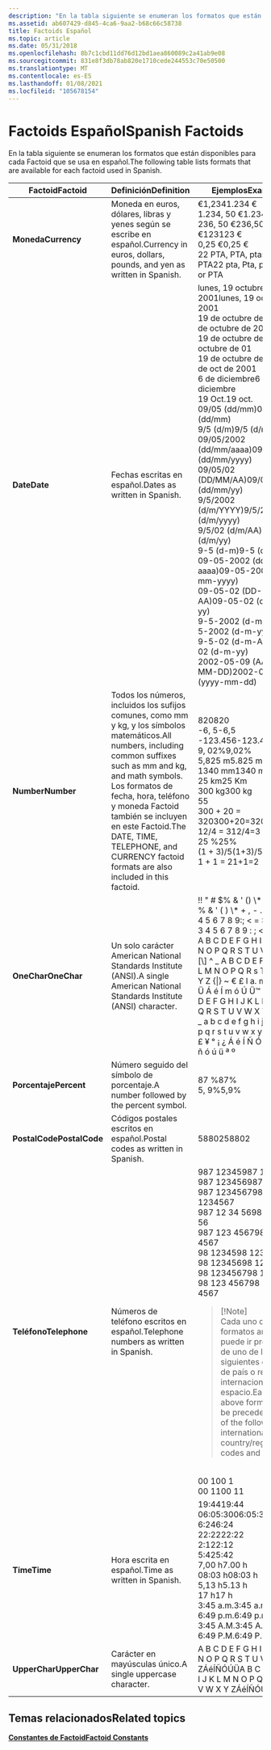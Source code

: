 ```yaml
---
description: "En la tabla siguiente se enumeran los formatos que están disponibles para cada Factoid que se usa en español. FactoidDefinitionExamplesCurrencyCurrency en euros, dólares, libras y yenes, tal y como se escribe en español. 1.234 € 1.234, 50 € 236, 50 €123 € 0, 25 €22 PTA, PTA, ptas, ptas o PTADateDates, tal y como se escribió en español. lunes, 19 octubre, 200119 de octubre de 200119 de octubre de 0119 de octubre de 20016 de diciembre19 de octubre. 09/05 (dd/mm) 9/5 (d/m) 09/05/2002 (dd/mm/aaaa) 09/05/02 (DD/MM/AA) 9/5/2002 (d/m/aaaa) 9/5/02 (d/m/AA) 9-5 (d-m) 09-05-2002 (dd-mm-aaaa) 09-05-02 (DD-MM-AA) 9-5-2002 (d-m-aaaa) 9-5-02 (d-m-YY) 2002-05-09 (AAAA-MM-DD) NumberAll números, incluidos los sufijos comunes, como mm y kg, y símbolos matemáticos. Los formatos DATE, TIME, Phone y CURRENCY Factoid también se incluyen en este Factoid. 820-6, 5-123.4569, 02% 5.825 m1340 mm25 Km300 kg5300 + 20 = 32012/4 = 325%(1 + 3)/51 + 1 = 2OneCharA Single American National Standards Institute (ANSI).! &\\#0034; \\# $% & ' () \\* +,-. /0 1 2 3 4 5 6 7 8 9:; < = >? @ A B C D E F G H I J K L M N O p Q R S T U v w X Y Z \\[ \\\\ \\]  ^  \\_ A B C D E F G H I J K L M N o p Q R s T U V W X Y Z { \\| } ~ € &£ \\# 233 Í Ñn Ú Ü á é 1 Í ñn Ú ü. º de porcentaje seguido del símbolo de porcentaje. 87% 5, 9% PostalCodePostal códigos escritos en español. 58802TelephoneTelephone números tal y como están escritos en español. 987 12345987 123456987 1234567987 12 34 56987 123 456798 1234598 12345698 123456798 123 4567Note cada uno de los formatos anteriores puede ir precedido de uno de los siguientes códigos de país o región internacionales y un espacio. 00 100 11TimeTime, tal y como se escribió en español. 19:4406:05:306:2422:222:125:427.00 H08:03 h 5.13 H17 H3:45 a. m. 6:49 p. m. 3:45 A. M. 6:49 P. M. UpperCharA carácter en mayúsculas. A B C D E F G H I J K L M N O P Q R S T U V W X Y ZÁ&\\# 233; ÍÑÓÚÜ "
ms.assetid: ab607429-d845-4ca6-9aa2-b68c66c58738
title: Factoids Español
ms.topic: article
ms.date: 05/31/2018
ms.openlocfilehash: 8b7c1cbd11dd76d12bd1aea860089c2a41ab9e08
ms.sourcegitcommit: 831e8f3db78ab820e1710cede244553c70e50500
ms.translationtype: MT
ms.contentlocale: es-ES
ms.lasthandoff: 01/08/2021
ms.locfileid: "105678154"
---
```

# <a name="spanish-factoids"></a><span data-ttu-id="de191-108">Factoids Español</span><span class="sxs-lookup"><span data-stu-id="de191-108">Spanish Factoids</span></span>

<span data-ttu-id="de191-109">En la tabla siguiente se enumeran los formatos que están disponibles para cada Factoid que se usa en español.</span><span class="sxs-lookup"><span data-stu-id="de191-109">The following table lists formats that are available for each factoid used in Spanish.</span></span>



<table>
<colgroup>
<col style="width: 33%" />
<col style="width: 33%" />
<col style="width: 33%" />
</colgroup>
<thead>
<tr class="header">
<th><span data-ttu-id="de191-110">Factoid</span><span class="sxs-lookup"><span data-stu-id="de191-110">Factoid</span></span></th>
<th><span data-ttu-id="de191-111">Definición</span><span class="sxs-lookup"><span data-stu-id="de191-111">Definition</span></span></th>
<th><span data-ttu-id="de191-112">Ejemplos</span><span class="sxs-lookup"><span data-stu-id="de191-112">Examples</span></span></th>
</tr>
</thead>
<tbody>
<tr class="odd">
<td><span data-ttu-id="de191-113"><strong>Moneda</strong></span><span class="sxs-lookup"><span data-stu-id="de191-113"><strong>Currency</strong></span></span></td>
<td><span data-ttu-id="de191-114">Moneda en euros, dólares, libras y yenes según se escribe en español.</span><span class="sxs-lookup"><span data-stu-id="de191-114">Currency in euros, dollars, pounds, and yen as written in Spanish.</span></span><br/></td>
<td><span data-ttu-id="de191-115">€1,234</span><span class="sxs-lookup"><span data-stu-id="de191-115">1.234 €</span></span><br/> <span data-ttu-id="de191-116">1.234, 50 €</span><span class="sxs-lookup"><span data-stu-id="de191-116">1.234,50 €</span></span><br/> <span data-ttu-id="de191-117">236, 50 €</span><span class="sxs-lookup"><span data-stu-id="de191-117">236,50 €</span></span><br/> <span data-ttu-id="de191-118">€123</span><span class="sxs-lookup"><span data-stu-id="de191-118">123 €</span></span><br/> <span data-ttu-id="de191-119">0,25 €</span><span class="sxs-lookup"><span data-stu-id="de191-119">0,25 €</span></span><br/> <span data-ttu-id="de191-120">22 PTA, PTA, ptas, ptas o PTA</span><span class="sxs-lookup"><span data-stu-id="de191-120">22 pta, Pta, ptas, Ptas, or PTA</span></span><br/></td>
</tr>
<tr class="even">
<td><span data-ttu-id="de191-121"><strong>Date</strong></span><span class="sxs-lookup"><span data-stu-id="de191-121"><strong>Date</strong></span></span></td>
<td><span data-ttu-id="de191-122">Fechas escritas en español.</span><span class="sxs-lookup"><span data-stu-id="de191-122">Dates as written in Spanish.</span></span><br/></td>
<td><span data-ttu-id="de191-123">lunes, 19 octubre, 2001</span><span class="sxs-lookup"><span data-stu-id="de191-123">lunes, 19 octubre, 2001</span></span><br/> <span data-ttu-id="de191-124">19 de octubre de 2001</span><span class="sxs-lookup"><span data-stu-id="de191-124">19 de octubre de 2001</span></span><br/> <span data-ttu-id="de191-125">19 de octubre de 01</span><span class="sxs-lookup"><span data-stu-id="de191-125">19 de octubre de 01</span></span><br/> <span data-ttu-id="de191-126">19 de octubre de 2001</span><span class="sxs-lookup"><span data-stu-id="de191-126">19 de oct de 2001</span></span><br/> <span data-ttu-id="de191-127">6 de diciembre</span><span class="sxs-lookup"><span data-stu-id="de191-127">6 de diciembre</span></span><br/> <span data-ttu-id="de191-128">19 Oct.</span><span class="sxs-lookup"><span data-stu-id="de191-128">19 oct.</span></span><br/> <span data-ttu-id="de191-129">09/05 (dd/mm)</span><span class="sxs-lookup"><span data-stu-id="de191-129">09/05 (dd/mm)</span></span><br/> <span data-ttu-id="de191-130">9/5 (d/m)</span><span class="sxs-lookup"><span data-stu-id="de191-130">9/5 (d/m)</span></span><br/> <span data-ttu-id="de191-131">09/05/2002 (dd/mm/aaaa)</span><span class="sxs-lookup"><span data-stu-id="de191-131">09/05/2002 (dd/mm/yyyy)</span></span><br/> <span data-ttu-id="de191-132">09/05/02 (DD/MM/AA)</span><span class="sxs-lookup"><span data-stu-id="de191-132">09/05/02 (dd/mm/yy)</span></span><br/> <span data-ttu-id="de191-133">9/5/2002 (d/m/YYYY)</span><span class="sxs-lookup"><span data-stu-id="de191-133">9/5/2002 (d/m/yyyy)</span></span><br/> <span data-ttu-id="de191-134">9/5/02 (d/m/AA)</span><span class="sxs-lookup"><span data-stu-id="de191-134">9/5/02 (d/m/yy)</span></span><br/> <span data-ttu-id="de191-135">9-5 (d-m)</span><span class="sxs-lookup"><span data-stu-id="de191-135">9-5 (d-m)</span></span><br/> <span data-ttu-id="de191-136">09-05-2002 (dd-mm-aaaa)</span><span class="sxs-lookup"><span data-stu-id="de191-136">09-05-2002 (dd-mm-yyyy)</span></span><br/> <span data-ttu-id="de191-137">09-05-02 (DD-MM-AA)</span><span class="sxs-lookup"><span data-stu-id="de191-137">09-05-02 (dd-mm-yy)</span></span><br/> <span data-ttu-id="de191-138">9-5-2002 (d-m-aaaa)</span><span class="sxs-lookup"><span data-stu-id="de191-138">9-5-2002 (d-m-yyyy)</span></span><br/> <span data-ttu-id="de191-139">9-5-02 (d-m-AA)</span><span class="sxs-lookup"><span data-stu-id="de191-139">9-5-02 (d-m-yy)</span></span><br/> <span data-ttu-id="de191-140">2002-05-09 (AAAA-MM-DD)</span><span class="sxs-lookup"><span data-stu-id="de191-140">2002-05-09 (yyyy-mm-dd)</span></span><br/></td>
</tr>
<tr class="odd">
<td><span data-ttu-id="de191-141"><strong>Number</strong></span><span class="sxs-lookup"><span data-stu-id="de191-141"><strong>Number</strong></span></span></td>
<td><span data-ttu-id="de191-142">Todos los números, incluidos los sufijos comunes, como mm y kg, y los símbolos matemáticos.</span><span class="sxs-lookup"><span data-stu-id="de191-142">All numbers, including common suffixes such as mm and kg, and math symbols.</span></span> <span data-ttu-id="de191-143">Los formatos de fecha, hora, teléfono y moneda Factoid también se incluyen en este Factoid.</span><span class="sxs-lookup"><span data-stu-id="de191-143">The DATE, TIME, TELEPHONE, and CURRENCY factoid formats are also included in this factoid.</span></span><br/></td>
<td><span data-ttu-id="de191-144">820</span><span class="sxs-lookup"><span data-stu-id="de191-144">820</span></span><br/> <span data-ttu-id="de191-145">-6, 5</span><span class="sxs-lookup"><span data-stu-id="de191-145">-6,5</span></span><br/> <span data-ttu-id="de191-146">-123.456</span><span class="sxs-lookup"><span data-stu-id="de191-146">-123.456</span></span><br/> <span data-ttu-id="de191-147">9, 02%</span><span class="sxs-lookup"><span data-stu-id="de191-147">9,02%</span></span><br/> <span data-ttu-id="de191-148">5,825 m</span><span class="sxs-lookup"><span data-stu-id="de191-148">5.825 m</span></span><br/> <span data-ttu-id="de191-149">1340 mm</span><span class="sxs-lookup"><span data-stu-id="de191-149">1340 mm</span></span><br/> <span data-ttu-id="de191-150">25 km</span><span class="sxs-lookup"><span data-stu-id="de191-150">25 Km</span></span><br/> <span data-ttu-id="de191-151">300 kg</span><span class="sxs-lookup"><span data-stu-id="de191-151">300 kg</span></span><br/> <span data-ttu-id="de191-152">5</span><span class="sxs-lookup"><span data-stu-id="de191-152">5</span></span><br/> <span data-ttu-id="de191-153">300 + 20 = 320</span><span class="sxs-lookup"><span data-stu-id="de191-153">300+20=320</span></span><br/> <span data-ttu-id="de191-154">12/4 = 3</span><span class="sxs-lookup"><span data-stu-id="de191-154">12/4=3</span></span><br/> <span data-ttu-id="de191-155">25 %</span><span class="sxs-lookup"><span data-stu-id="de191-155">25%</span></span><br/> <span data-ttu-id="de191-156">(1 + 3)/5</span><span class="sxs-lookup"><span data-stu-id="de191-156">(1+3)/5</span></span><br/> <span data-ttu-id="de191-157">1 + 1 = 2</span><span class="sxs-lookup"><span data-stu-id="de191-157">1+1=2</span></span><br/></td>
</tr>
<tr class="even">
<td><span data-ttu-id="de191-158"><strong>OneChar</strong></span><span class="sxs-lookup"><span data-stu-id="de191-158"><strong>OneChar</strong></span></span></td>
<td><span data-ttu-id="de191-159">Un solo carácter American National Standards Institute (ANSI).</span><span class="sxs-lookup"><span data-stu-id="de191-159">A single American National Standards Institute (ANSI) character.</span></span><br/></td>
<td><span data-ttu-id="de191-160">!</span><span class="sxs-lookup"><span data-stu-id="de191-160">!</span></span> <span data-ttu-id="de191-161">&quot; # $% & ' () \* +,-.</span><span class="sxs-lookup"><span data-stu-id="de191-161">&quot; # $ % & ' ( ) \* + , - .</span></span> <span data-ttu-id="de191-162">/0 1 2 3 4 5 6 7 8 9:; < = >?</span><span class="sxs-lookup"><span data-stu-id="de191-162">/ 0 1 2 3 4 5 6 7 8 9 : ; < = > ?</span></span> <span data-ttu-id="de191-163">@ A B C D E F G H I J K L M N O P Q R S T U V W X Y Z [\] ^ _ A B C D E F G H I J K L M N O P Q R s T U V W X Y Z {|} ~ € £ l a. m é Í Ñn Ú Ü Á é Í m ó Ú Ü™ º</span><span class="sxs-lookup"><span data-stu-id="de191-163">@ A B C D E F G H I J K L M N O P Q R S T U V W X Y Z [ \ ] ^ _ a b c d e f g h i j k l m n o p q r s t u v w x y z { | } ~ € £ ¥ ° ¡ ¿ Á é Í Ñ Ó Ú Ü á é í ñ ó ú ü ª º</span></span><br/></td>
</tr>
<tr class="odd">
<td><span data-ttu-id="de191-164"><strong>Porcentaje</strong></span><span class="sxs-lookup"><span data-stu-id="de191-164"><strong>Percent</strong></span></span></td>
<td><span data-ttu-id="de191-165">Número seguido del símbolo de porcentaje.</span><span class="sxs-lookup"><span data-stu-id="de191-165">A number followed by the percent symbol.</span></span><br/></td>
<td><span data-ttu-id="de191-166">87 %</span><span class="sxs-lookup"><span data-stu-id="de191-166">87%</span></span><br/> <span data-ttu-id="de191-167">5, 9%</span><span class="sxs-lookup"><span data-stu-id="de191-167">5,9%</span></span><br/></td>
</tr>
<tr class="even">
<td><span data-ttu-id="de191-168"><strong>PostalCode</strong></span><span class="sxs-lookup"><span data-stu-id="de191-168"><strong>PostalCode</strong></span></span></td>
<td><span data-ttu-id="de191-169">Códigos postales escritos en español.</span><span class="sxs-lookup"><span data-stu-id="de191-169">Postal codes as written in Spanish.</span></span><br/></td>
<td><span data-ttu-id="de191-170">58802</span><span class="sxs-lookup"><span data-stu-id="de191-170">58802</span></span><br/></td>
</tr>
<tr class="odd">
<td><span data-ttu-id="de191-171"><strong>Teléfono</strong></span><span class="sxs-lookup"><span data-stu-id="de191-171"><strong>Telephone</strong></span></span></td>
<td><span data-ttu-id="de191-172">Números de teléfono escritos en español.</span><span class="sxs-lookup"><span data-stu-id="de191-172">Telephone numbers as written in Spanish.</span></span><br/></td>
<td><span data-ttu-id="de191-173">987 12345</span><span class="sxs-lookup"><span data-stu-id="de191-173">987 12345</span></span><br/> <span data-ttu-id="de191-174">987 123456</span><span class="sxs-lookup"><span data-stu-id="de191-174">987 123456</span></span><br/> <span data-ttu-id="de191-175">987 1234567</span><span class="sxs-lookup"><span data-stu-id="de191-175">987 1234567</span></span><br/> <span data-ttu-id="de191-176">987 12 34 56</span><span class="sxs-lookup"><span data-stu-id="de191-176">987 12 34 56</span></span><br/> <span data-ttu-id="de191-177">987 123 4567</span><span class="sxs-lookup"><span data-stu-id="de191-177">987 123 4567</span></span><br/> <span data-ttu-id="de191-178">98 12345</span><span class="sxs-lookup"><span data-stu-id="de191-178">98 12345</span></span><br/> <span data-ttu-id="de191-179">98 123456</span><span class="sxs-lookup"><span data-stu-id="de191-179">98 123456</span></span><br/> <span data-ttu-id="de191-180">98 1234567</span><span class="sxs-lookup"><span data-stu-id="de191-180">98 1234567</span></span><br/> <span data-ttu-id="de191-181">98 123 4567</span><span class="sxs-lookup"><span data-stu-id="de191-181">98 123 4567</span></span><br/>
<blockquote>
[!Note]<br />
<span data-ttu-id="de191-182">Cada uno de los formatos anteriores puede ir precedido de uno de los siguientes códigos de país o región internacionales y un espacio.</span><span class="sxs-lookup"><span data-stu-id="de191-182">Each of the above formats can be preceded by one of the following international country/region codes and a space.</span></span>
</blockquote>
<br/> <span data-ttu-id="de191-183">00 1</span><span class="sxs-lookup"><span data-stu-id="de191-183">00 1</span></span><br/> <span data-ttu-id="de191-184">00 11</span><span class="sxs-lookup"><span data-stu-id="de191-184">00 11</span></span><br/></td>
</tr>
<tr class="even">
<td><span data-ttu-id="de191-185"><strong>Time</strong></span><span class="sxs-lookup"><span data-stu-id="de191-185"><strong>Time</strong></span></span></td>
<td><span data-ttu-id="de191-186">Hora escrita en español.</span><span class="sxs-lookup"><span data-stu-id="de191-186">Time as written in Spanish.</span></span><br/></td>
<td><span data-ttu-id="de191-187">19:44</span><span class="sxs-lookup"><span data-stu-id="de191-187">19:44</span></span><br/> <span data-ttu-id="de191-188">06:05:30</span><span class="sxs-lookup"><span data-stu-id="de191-188">06:05:30</span></span><br/> <span data-ttu-id="de191-189">6:24</span><span class="sxs-lookup"><span data-stu-id="de191-189">6:24</span></span><br/> <span data-ttu-id="de191-190">22:22</span><span class="sxs-lookup"><span data-stu-id="de191-190">22:22</span></span><br/> <span data-ttu-id="de191-191">2:12</span><span class="sxs-lookup"><span data-stu-id="de191-191">2:12</span></span><br/> <span data-ttu-id="de191-192">5:42</span><span class="sxs-lookup"><span data-stu-id="de191-192">5:42</span></span><br/> <span data-ttu-id="de191-193">7,00 h</span><span class="sxs-lookup"><span data-stu-id="de191-193">7.00 h</span></span><br/> <span data-ttu-id="de191-194">08:03 h</span><span class="sxs-lookup"><span data-stu-id="de191-194">08:03 h</span></span><br/> <span data-ttu-id="de191-195">5,13 h</span><span class="sxs-lookup"><span data-stu-id="de191-195">5.13 h</span></span><br/> <span data-ttu-id="de191-196">17 h</span><span class="sxs-lookup"><span data-stu-id="de191-196">17 h</span></span><br/> <span data-ttu-id="de191-197">3:45 a.m.</span><span class="sxs-lookup"><span data-stu-id="de191-197">3:45 a.m.</span></span><br/> <span data-ttu-id="de191-198">6:49 p.m.</span><span class="sxs-lookup"><span data-stu-id="de191-198">6:49 p.m.</span></span><br/> <span data-ttu-id="de191-199">3:45 A.M.</span><span class="sxs-lookup"><span data-stu-id="de191-199">3:45 A.M.</span></span><br/> <span data-ttu-id="de191-200">6:49 P.M.</span><span class="sxs-lookup"><span data-stu-id="de191-200">6:49 P.M.</span></span><br/></td>
</tr>
<tr class="odd">
<td><span data-ttu-id="de191-201"><strong>UpperChar</strong></span><span class="sxs-lookup"><span data-stu-id="de191-201"><strong>UpperChar</strong></span></span></td>
<td><span data-ttu-id="de191-202">Carácter en mayúsculas único.</span><span class="sxs-lookup"><span data-stu-id="de191-202">A single uppercase character.</span></span><br/></td>
<td><span data-ttu-id="de191-203">A B C D E F G H I J K L M N O P Q R S T U V W X Y ZÁéÍÑÓÚÜ</span><span class="sxs-lookup"><span data-stu-id="de191-203">A B C D E F G H I J K L M N O P Q R S T U V W X Y ZÁéÍÑÓÚÜ</span></span><br/></td>
</tr>
</tbody>
</table>



 

## <a name="related-topics"></a><span data-ttu-id="de191-204">Temas relacionados</span><span class="sxs-lookup"><span data-stu-id="de191-204">Related topics</span></span>

<dl> <dt>

[<span data-ttu-id="de191-205">**Constantes de Factoid**</span><span class="sxs-lookup"><span data-stu-id="de191-205">**Factoid Constants**</span></span>](factoid-constants.md)
</dt> </dl>

 

 




